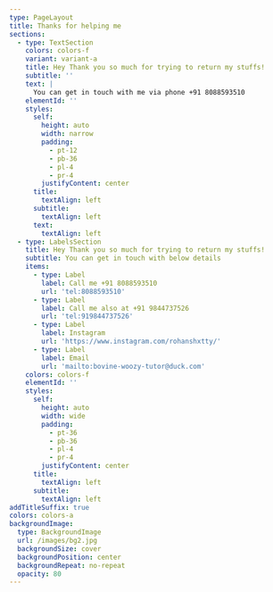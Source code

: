 ```yaml
---
type: PageLayout
title: Thanks for helping me
sections:
  - type: TextSection
    colors: colors-f
    variant: variant-a
    title: Hey Thank you so much for trying to return my stuffs!
    subtitle: ''
    text: |
      You can get in touch with me via phone +91 8088593510
    elementId: ''
    styles:
      self:
        height: auto
        width: narrow
        padding:
          - pt-12
          - pb-36
          - pl-4
          - pr-4
        justifyContent: center
      title:
        textAlign: left
      subtitle:
        textAlign: left
      text:
        textAlign: left
  - type: LabelsSection
    title: Hey Thank you so much for trying to return my stuffs!
    subtitle: You can get in touch with below details
    items:
      - type: Label
        label: Call me +91 8088593510
        url: 'tel:8088593510'
      - type: Label
        label: Call me also at +91 9844737526
        url: 'tel:919844737526'
      - type: Label
        label: Instagram
        url: 'https://www.instagram.com/rohanshxtty/'
      - type: Label
        label: Email
        url: 'mailto:bovine-woozy-tutor@duck.com'
    colors: colors-f
    elementId: ''
    styles:
      self:
        height: auto
        width: wide
        padding:
          - pt-36
          - pb-36
          - pl-4
          - pr-4
        justifyContent: center
      title:
        textAlign: left
      subtitle:
        textAlign: left
addTitleSuffix: true
colors: colors-a
backgroundImage:
  type: BackgroundImage
  url: /images/bg2.jpg
  backgroundSize: cover
  backgroundPosition: center
  backgroundRepeat: no-repeat
  opacity: 80
---
```

